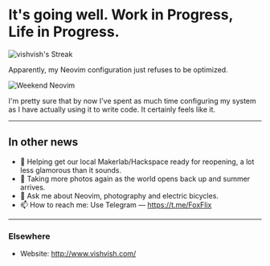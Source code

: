 # It's going well. Work in Progress, Life in Progress.

![vishvish's Streak](https://github-readme-streak-stats.herokuapp.com/?user=vishvish&theme=vue-dark&hide_border=true)

Apparently, my Neovim configuration just refuses to be optimized.

![Weekend Neovim](assets/terminal.gif)

I'm pretty sure that by now I've spent as much time configuring my system as I have actually using it to write code. It certainly feels like it.

---
## In other news

- 🔭 Helping get our local Makerlab/Hackspace ready for reopening, a lot less glamorous than it sounds.
- 🌱 Taking more photos again as the world opens back up and summer arrives.
- 💬 Ask me about Neovim, photography and electric bicycles.
- 📫 How to reach me: Use Telegram — https://t.me/FoxFlix

---
### Elsewhere

- Website: http://www.vishvish.com/
